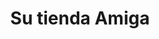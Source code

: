 ---
title: "Su tienda Amiga"
url: /ciudad-satelite/su-tienda-amiga-calle-tomas-doconor-d/
shop: Lebensmittel
---